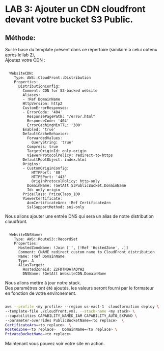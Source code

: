 # LAB 3: Ajouter un CDN cloudfront devant votre bucket S3 Public.

## Méthode:

Sur le base du template présent dans ce répertoire (similaire à celui obtenu après le lab 2),  
Ajoutez votre CDN :  
  
```

  WebsiteCDN:
    Type: AWS::CloudFront::Distribution
    Properties:
      DistributionConfig:
        Comment: CDN for S3-backed website
        Aliases:
        - !Ref DomainName
        HttpVersion: http2
        CustomErrorResponses:
        - ErrorCode: '404'
          ResponsePagePath: "/error.html"
          ResponseCode: '404'
          ErrorCachingMinTTL: '300'
        Enabled: 'true'
        DefaultCacheBehavior:
          ForwardedValues:
            QueryString: 'true'
          Compress: true
          TargetOriginId: only-origin
          ViewerProtocolPolicy: redirect-to-https
        DefaultRootObject: index.html
        Origins:
        - CustomOriginConfig:
            HTTPPort: '80'
            HTTPSPort: '443'
            OriginProtocolPolicy: http-only
          DomainName: !GetAtt S3PublicBucket.DomainName
          Id: only-origin
        PriceClass: PriceClass_100
        ViewerCertificate:
          AcmCertificateArn: !Ref CertificateArn
          SslSupportMethod: sni-only

```

Nous allons ajouter une entrée DNS qui sera un alias de notre distribution cloudfront.   

```

  WebsiteDNSName:
    Type: AWS::Route53::RecordSet
    Properties:
      HostedZoneName: !Join ['', [!Ref 'HostedZone', .]]
      Comment: CNAME redirect custom name to CloudFront distribution
      Name: !Ref DomainName
      Type: A
      AliasTarget:
        HostedZoneId: Z2FDTNDATAQYW2
        DNSName: !GetAtt WebsiteCDN.DomainName

```

Nous allons mettre à jour notre stack.  
Des paramêtres ont été ajoutés, les valeurs seront fourni par le formateur en fonction de votre environement.  
  
```bash

aws --profile <my profile> --region us-east-1  cloudformation deploy \          
--template-file ./cloudfront.yml. --stack-name <my stack> \           
--capabilities CAPABILITY_NAMED_IAM CAPABILITY_AUTO_EXPAND \    
--parameter-overrides PublicBucketName=<to replace>  \   
CertificateArn=<to replace>  \   
HostedZone=<to replace>   DomainName=<to replace> \     
PrivateBucketName=<to replace>

```
  
Maintenant vous pouvez voir votre site en action.  